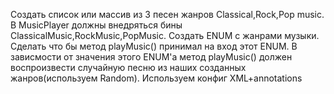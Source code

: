 Создать список или массив из 3 песен жанров Classical,Rock,Pop music.
В MusicPlayer должны внедряться бины ClassicalMusic,RockMusic,PopMusic.
Создать ENUM с жанрами музыки.
Сделать что бы метод playMusic() принимал на вход этот ENUM.
В зависмости от значения этого ENUM'а метод playMusic() должен воспроизвести случайную песню из наших созданных жанров(используем Random).
Используем конфиг XML+annotations
